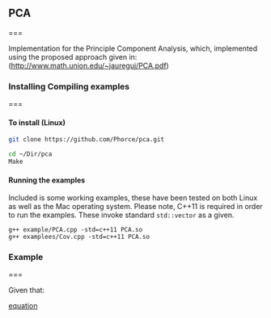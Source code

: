 ## PCA
===

Implementation for the Principle Component Analysis, which, implemented using the proposed approach given in: (http://www.math.union.edu/~jaureguj/PCA.pdf)

### Installing Compiling examples 
===

#### To install (Linux)
```bash
git clone https://github.com/Phorce/pca.git

cd ~/Dir/pca 
Make
```
#### Running the examples 
Included is some working examples, these have been tested on both Linux as well as the Mac operating system.
Please note, C++11 is required in order to run the examples. These invoke standard ```std::vector``` as a given. 

``` 
g++ example/PCA.cpp -std=c++11 PCA.so
g++ examplees/Cov.cpp -std=c++11 PCA.so
```
### Example
===

Given that: 

[equation](http://latex.codecogs.com/gif.latex?\vec{a}&space;\in&space;\Re)
